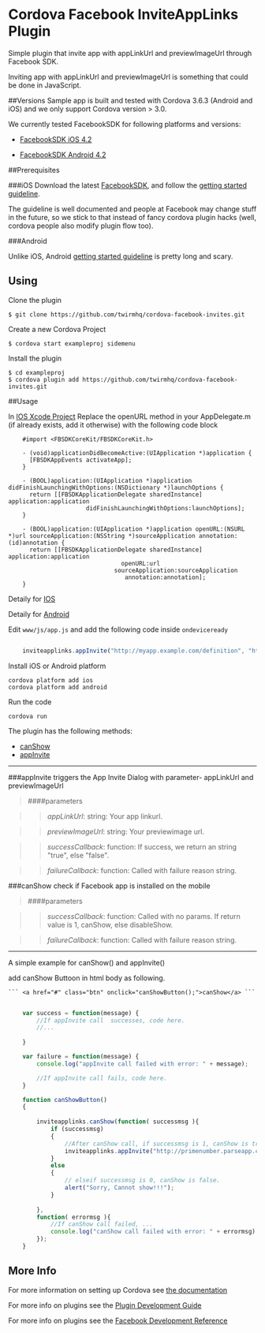 # Cordova Facebook InviteAppLinks Plugin

Simple plugin that invite app with appLinkUrl and previewImageUrl through Facebook SDK.

Inviting app with appLinkUrl and previewImageUrl is something that could be done in JavaScript.

##Versions
Sample app is built and tested with Cordova 3.6.3 (Android and iOS) and we only support Cordova version > 3.0.

We currently tested FacebookSDK for following platforms and versions:

- [FacebookSDK iOS 4.2](https://developers.facebook.com/docs/ios/)

- [FacebookSDK Android 4.2](https://developers.facebook.com/docs/android/)

##Prerequisites

###iOS
Download the latest [FacebookSDK](https://developers.facebook.com/docs/ios/), and follow the [getting started guideline](https://developers.facebook.com/docs/ios/getting-started/).

The guideline is well documented and people at Facebook may change stuff in the future, so we stick to that instead of fancy cordova plugin hacks (well, cordova people also modify plugin flow too).

###Android

Unlike iOS, Android [getting started guideline](https://developers.facebook.com/docs/android/getting-started/) is pretty long and scary.


## Using
Clone the plugin

    $ git clone https://github.com/twirmhq/cordova-facebook-invites.git

Create a new Cordova Project

    $ cordova start exampleproj sidemenu
    
Install the plugin

    $ cd exampleproj
    $ cordova plugin add https://github.com/twirmhq/cordova-facebook-invites.git

##Usage

In [IOS Xcode Project](https://developers.facebook.com/docs/ios/getting-started#startcoding) 
Replace the openURL method in your AppDelegate.m (if already exists, add it otherwise) with the following code block

		#import <FBSDKCoreKit/FBSDKCoreKit.h>

		- (void)applicationDidBecomeActive:(UIApplication *)application {
		  [FBSDKAppEvents activateApp];
		}

		- (BOOL)application:(UIApplication *)application didFinishLaunchingWithOptions:(NSDictionary *)launchOptions {
		  return [[FBSDKApplicationDelegate sharedInstance] application:application
						  didFinishLaunchingWithOptions:launchOptions];
		}

		- (BOOL)application:(UIApplication *)application openURL:(NSURL *)url sourceApplication:(NSString *)sourceApplication annotation:(id)annotation {
		  return [[FBSDKApplicationDelegate sharedInstance] application:application
									openURL:url
							      sourceApplication:sourceApplication
								     annotation:annotation];
		}
    
Detaily for [IOS](https://developers.facebook.com/docs/ios/getting-started)

Detaily for [Android](https://developers.facebook.com/docs/android/getting-started)

Edit `www/js/app.js` and add the following code inside `ondeviceready`

```js

    inviteapplinks.appInvite("http://myapp.example.com/definition", "http://myapp.example.com/previewimg/preview.jpg", success, failure);
```

Install iOS or Android platform

    cordova platform add ios
    cordova platform add android
    
Run the code

    cordova run 

The plugin has the following methods:

* [canShow](#canShow)
* [appInvite](#appInvite)

***

###appInvite
triggers the App Invite Dialog with parameter- appLinkUrl and previewImageUrl

>####parameters

>> *appLinkUrl*: string: Your app linkurl.

>> *previewImageUrl*: string: Your previewimage url.

>> *successCallback*: function: If success, we return an string "true", else "false". 

>> *failureCallback*: function: Called with failure reason string.

###canShow
check if Facebook app is installed on the mobile

>####parameters

>>*successCallback*: function: Called with no params. If return value is 1, canShow, else disableShow. 

>>*failureCallback*: function: Called with failure reason string.


***

A simple example for canShow() and appInvite()

add canShow Buttoon in html body as following.


	``` <a href="#" class="btn" onclick="canShowButton();">canShow</a> ```



```js

	var success = function(message) {
		//If appInvite call  successes, code here.
		//...
		
	}

	var failure = function(message) {
		console.log("appInvite call failed with error: " + message);

		//If appInvite call fails, code here.
	}

	function canShowButton()
	{
		
		inviteapplinks.canShow(function( successmsg ){
			if (successmsg)  
			{
				//After canShow call, if successmsg is 1, canShow is true.
				inviteapplinks.appInvite("http://primenumber.parseapp.com/definition", "https://tctechcrunch2011.files.wordpress.com/2014/10/inbox-feature.jpg", success, failure);
			}
			else 
			{
				// elseif successmsg is 0, canShow is false.
				alert("Sorry, Cannot show!!!");
			}
				
		}, 
		function( errormsg ){
			//If canShow call failed, ...
			console.log("canShow call failed with error: " + errormsg);
		});
	}		

```

## More Info

For more information on setting up Cordova see [the documentation](http://cordova.apache.org/docs/en/4.0.0/guide_cli_index.md.html#The%20Command-Line%20Interface)

For more info on plugins see the [Plugin Development Guide](http://cordova.apache.org/docs/en/4.0.0/guide_hybrid_plugins_index.md.html#Plugin%20Development%20Guide)

For more info on plugins see the [Facebook Development Reference](https://developers.facebook.com/quickstarts/)





